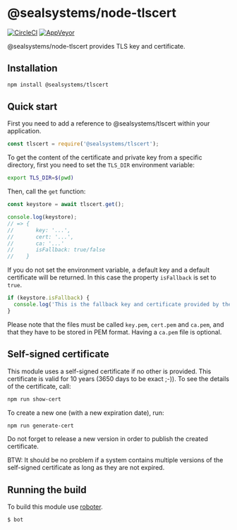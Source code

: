 # @sealsystems/node-tlscert

[![CircleCI](https://circleci.com/gh/sealsystems/node-tlscert.svg?style=svg)](https://circleci.com/gh/sealsystems/node-tlscert)
[![AppVeyor](https://ci.appveyor.com/api/projects/status/8pu9ai5xx09ck32o?svg=true)](https://ci.appveyor.com/project/Plossys/node-tlscert)

@sealsystems/node-tlscert provides TLS key and certificate.

## Installation

```bash
npm install @sealsystems/tlscert
```

## Quick start

First you need to add a reference to @sealsystems/tlscert within your application.

```javascript
const tlscert = require('@sealsystems/tlscert');
```

To get the content of the certificate and private key from a specific directory, first you need to set the `TLS_DIR` environment variable:

```bash
export TLS_DIR=$(pwd)
```

Then, call the `get` function:

```javascript
const keystore = await tlscert.get();

console.log(keystore);
// => {
//       key: '...',
//       cert: '...',
//       ca: '...'
//       isFallback: true/false
//    }
```

If you do not set the environment variable, a default key and a default certificate will be returned. In this case the property `isFallback` is set to `true`.

```javascript
if (keystore.isFallback) {
  console.log('This is the fallback key and certificate provided by the module.');
}
```

Please note that the files must be called `key.pem`, `cert.pem` and `ca.pem`, and that they have to be stored in PEM format. Having a `ca.pem` file is optional.

## Self-signed certificate

This module uses a self-signed certificate if no other is provided. This certificate is valid for 10 years (3650 days to be exact ;-)). To see the details of the certificate, call:

```bash
npm run show-cert
```

To create a new one (with a new expiration date), run:

```bash
npm run generate-cert
```

Do not forget to release a new version in order to publish the created certificate.

BTW: It should be no problem if a system contains multiple versions of the self-signed certificate as long as they are not expired.

## Running the build

To build this module use [roboter](https://www.npmjs.com/package/roboter).

```bash
$ bot
```
